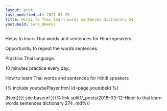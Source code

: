 ```yaml
---
layout: post
last_modified_at: 2021-03-29
title: Hindi to Thai learn words sentences dictionary 54 
youtubeId: 1erG_0RePGs
---
```

 
 
Helps to learn Thai words and sentences for Hindi speakers.

Opportunitiy to repeat the words sentences. 

Practice Thai language. 
 
10 minutes practice every day. 
 
How to learn Thai words and sentences for Hindi speakers 
 
{% include youtubePlayer.html id=page.youtubeId %}
 
 
[Next]({{ site.baseurl }}{% link  split1/_posts/2018-03-12-Hindi to thai learn words sentences dictionary 274 .md%})
 
